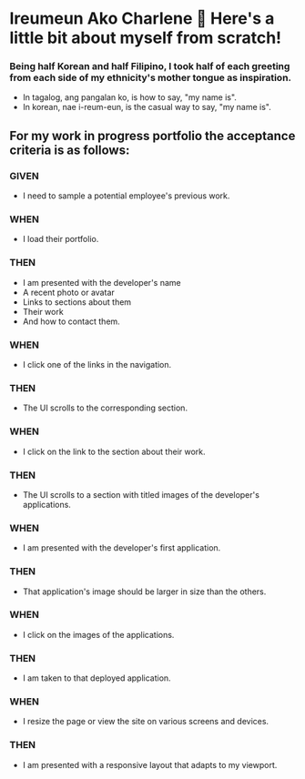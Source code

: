 # Ireumeun Ako Charlene 🧙 Here's a little bit about myself from scratch!

<!-- ![This is life](Develope\images\thisLife.png?raw=true) WORK ON THIS LAST -->


### Being half Korean and half Filipino, I took half of each greeting from each side of my ethnicity's mother tongue as inspiration.
* In tagalog, ang pangalan ko, is how to say, "my name is".
* In korean, nae i-reum-eun, is the casual way to say, "my name is".

## For my work in progress portfolio the acceptance criteria is as follows:


### GIVEN 
* I need to sample a potential employee's previous work.
### WHEN 
* I load their portfolio.
### THEN
 * I am presented with the developer's name 
 * A recent photo or avatar 
 * Links to sections about them 
 * Their work 
 * And how to contact them.
### WHEN 
* I click one of the links in the navigation.
### THEN 
* The UI scrolls to the corresponding section.
### WHEN 
* I click on the link to the section about their work.
### THEN 
* The UI scrolls to a section with titled images of the developer's applications.
### WHEN 
 * I am presented with the developer's first application.
### THEN 
* That application's image should be larger in size than the others.
### WHEN
 * I click on the images of the applications.
### THEN 
* I am taken to that deployed application.
### WHEN 
* I resize the page or view the site on various screens and devices.
### THEN 
*  I am presented with a responsive layout that adapts to my viewport.